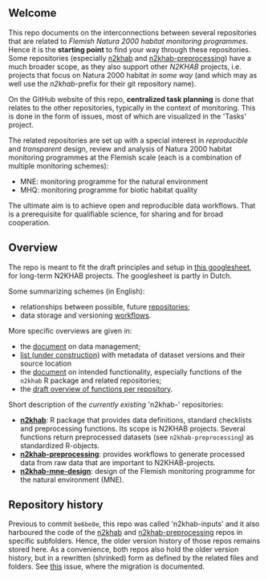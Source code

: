 ## Welcome

This repo documents on the interconnections between several repositories that are related to *Flemish Natura 2000 habitat monitoring programmes*.
Hence it is the **starting point** to find your way through these repositories.
Some repositories (especially [n2khab](https://github.com/inbo/n2khab) and [n2khab-preprocessing](https://github.com/inbo/n2khab-preprocessing)) have a much broader scope,
as they also support other _N2KHAB_ projects, i.e. projects that focus on Natura 2000 habitat _in some way_ (and which may as well use the _n2khab_-prefix for their git repository name).

On the GitHub website of this repo, **centralized task planning** is done that relates to the other repositories, typically in the context of monitoring.
This is done in the form of issues, most of which are visualized in the 'Tasks' project.

The related repositories are set up with a special interest in _reproducible_ and _transparent_ design, review and analysis of Natura 2000 habitat monitoring programmes at the Flemish scale (each is a combination of multiple monitoring schemes):

- MNE: monitoring programme for the natural environment
- MHQ: monitoring programme for biotic habitat quality

The ultimate aim is to achieve open and reproducible data workflows.
That is a prerequisite for qualifiable science, for sharing and for broad cooperation.


## Overview

The repo is meant to fit the draft principles and setup in [this googlesheet](https://docs.google.com/spreadsheets/d/18U4AmiMnnApbgQTnfWbeZ3dAH3_4ISxUob_SX-maKV8), for long-term N2KHAB projects.
The googlesheet is partly in Dutch.

Some summarizing schemes (in English):

- relationships between possible, future [repositories](https://drive.google.com/open?id=1RQsjxch0YKdqJSPIDjCG_wEbYTlP3oDv);
- data storage and versioning [workflows](https://drive.google.com/open?id=1xZz9f9n8zSUxBJvW6WEFLyDK7Ya0u4iN).

More specific overviews are given in:

- the [document](datamanagement.md) on data management;
- [list (under construction)](https://docs.google.com/spreadsheets/d/1E8ERlfYwP3OjluL8d7_4rR1W34ka4LRCE35JTxf3WMI) with metadata of dataset versions and their source location
- the [document](functionality.md) on intended functionality, especially functions of the `n2khab` R package and related repositories;
- the [draft overview of functions per repository](https://docs.google.com/spreadsheets/d/18U4AmiMnnApbgQTnfWbeZ3dAH3_4ISxUob_SX-maKV8/edit#gid=924567109).

Short description of the _currently existing_ 'n2khab-' repositories:

- **[n2khab](https://github.com/inbo/n2khab)**: R package that provides data definitions, standard checklists and preprocessing functions.
Its scope is N2KHAB projects.
Several functions return preprocessed datasets (see `n2khab-preprocessing`) as standardized R-objects.
- **[n2khab-preprocessing](https://github.com/inbo/n2khab-preprocessing)**: provides workflows to generate processed data from raw data that are important to N2KHAB-projects.
- **[n2khab-mne-design](https://github.com/inbo/n2khab-mne-design)**: design of the Flemish monitoring programme for the natural environment (MNE).


## Repository history

Previous to commit `be6be8e`, this repo was called 'n2khab-inputs' and it also harboured the code of the [n2khab](https://github.com/inbo/n2khab) and [n2khab-preprocessing](https://github.com/inbo/n2khab-preprocessing) repos in specific subfolders.
Hence, the older version history of those repos remains stored here.
As a convenience, both repos also hold the older version history, but in a rewritten (shrinked) form as defined by the related files and folders.
See [this](https://github.com/inbo/n2khab-monitoring/issues/28) issue, where the migration is documented.

